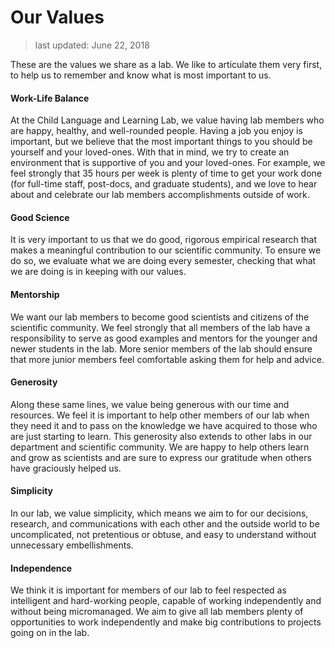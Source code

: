 # Our Values

> last updated: June 22, 2018

These are the values we share as a lab. We like to articulate them very first, to help us to remember and know what is most important to us.

#### Work-Life Balance
At the Child Language and Learning Lab, we value having lab members who are happy, healthy, and well-rounded people. Having a job you enjoy is important, but we believe that the most important things to you should be yourself and your loved-ones. With that in mind, we try to create an environment that is supportive of you and your loved-ones. For example, we feel strongly that 35 hours per week is plenty of time to get your work done (for full-time staff, post-docs, and graduate students), and we love to hear about and celebrate our lab members accomplishments outside of work.

#### Good Science
It is very important to us that we do good, rigorous empirical research that makes a meaningful contribution to our scientific community. To ensure we do so, we evaluate what we are doing every semester, checking that what we are doing is in keeping with our values.

#### Mentorship
We want our lab members to become good scientists and citizens of the scientific community. We feel strongly that all members of the lab have a responsibility to serve as good examples and mentors for the younger and newer students in the lab. More senior members of the lab should ensure that more junior members feel comfortable asking them for help and advice.

#### Generosity
Along these same lines, we value being generous with our time and resources. We feel it is important to help other members of our lab when they need it and to pass on the knowledge we have acquired to those who are just starting to learn. This generosity also extends to other labs in our department and scientific community. We are happy to help others learn and grow as scientists and are sure to express our gratitude when others have graciously helped us.

#### Simplicity
In our lab, we value simplicity, which means we aim to for our decisions, research, and communications with each other and the outside world to be uncomplicated, not pretentious or obtuse, and easy to understand without unnecessary embellishments.

#### Independence
We think it is important for members of our lab to feel respected as intelligent and hard-working people, capable of working independently and without being micromanaged. We aim to give all lab members plenty of opportunities to work independently and make big contributions to projects going on in the lab.
